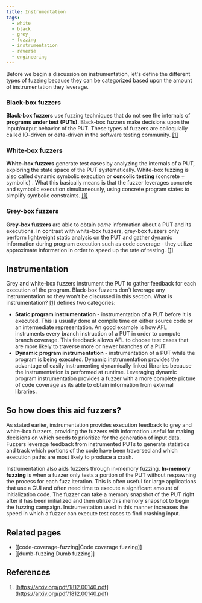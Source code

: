 ```yaml
---
title: Instrumentation
tags:
  - white
  - black
  - grey
  - fuzzing
  - instrumentation
  - reverse
  - engineering
---
```


Before we begin a discussion on instrumentation, let's define the different types of fuzzing because
they can be categorized based upon the amount of instrumentation they leverage.

### Black-box fuzzers

**Black-box fuzzers** use fuzzing techniques that do not see the internals of **programs under test
(PUTs)**. Black-box fuzzers make decisions upon the input/output behavior of the PUT. These types of
fuzzers are colloquially called IO-driven or data-driven in the software testing community.
[[1]](#references)

### White-box fuzzers

**White-box fuzzers** generate test cases by analyzing the internals of a PUT, exploring the state
space of the PUT systematically. White-box fuzzing is also called dynamic symbolic execution or
**concolic testing** (concrete + symbolic) . What this basically means is that the fuzzer leverages
concrete and symbolic execution simultaneously, using concrete program states to simplify symbolic
constraints. [[1]](#references)

### Grey-box fuzzers

**Grey-box fuzzers** are able to obtain _some_ information about a PUT and its executions. In
contrast with white-box fuzzers, grey-box fuzzers only perform lightweight static analysis on the
PUT and gather dynamic information during program execution such as code coverage - they utilize
approximate information in order to speed up the rate of testing. [[1]](#references)

## Instrumentation

Grey and white-box fuzzers instrument the PUT to gather feedback for each execution of the program.
Black-box fuzzers don't leverage any instrumentation so they won't be discussed in this section.
What is instrumentation? [[1]](#references) defines two categories:

- **Static program instrumentation** - instrumentation of a PUT before it is executed. This is
  usually done at compile time on either source code or an intermediate representation. An good
  example is how AFL instruments every branch instruction of a PUT in order to compute branch
  coverage. This feedback allows AFL to choose test cases that are more likely to traverse more or
  newer branches of a PUT.
- **Dynamic program instrumentation** - instrumentation of a PUT while the program is being
  executed. Dynamic instrumentation provides the advantage of easily instrumenting dynamically
  linked libraries because the instrumentation is performed at runtime. Leveraging dynamic program
  instrumentation provides a fuzzer with a more complete picture of code coverage as its able to
  obtain information from external libraries.

## So how does this aid fuzzers?

As stated earlier, instrumentation provides execution feedback to grey and white-box fuzzers,
providing the fuzzers with information useful for making decisions on which seeds to prioritize for
the generation of input data. Fuzzers leverage feedback from instrumented PUTs to generate
statistics and track which portions of the code have been traversed and which execution paths are
most likely to produce a crash.

Instrumentation also aids fuzzers through in-memory fuzzing. **In-memory fuzzing** is when a fuzzer
only tests a portion of the PUT without respawning the process for each fuzz iteration. This is
often useful for large applications that use a GUI and often need time to execute a significant
amount of initialization code. The fuzzer can take a memory snapshot of the PUT right after it has
been initialized and then utilize this memory snapshot to begin the fuzzing campaign.
Instrumentation used in this manner increases the speed in which a fuzzer can execute test cases to
find crashing input.

## Related pages

- [[code-coverage-fuzzing|Code coverage fuzzing]]
- [[dumb-fuzzing|Dumb fuzzing]]

## References

1. [https://arxiv.org/pdf/1812.00140.pdf](https://arxiv.org/pdf/1812.00140.pdf)
